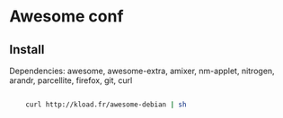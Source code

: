 Awesome conf
===========

## Install

Dependencies: awesome, awesome-extra, amixer, nm-applet, nitrogen, arandr, parcellite, firefox, git, curl

```bash

    curl http://kload.fr/awesome-debian | sh
```
